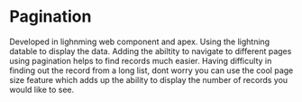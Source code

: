 # Pagination
Developed in lighnming web component and apex. Using the lightning datable to display the data. Adding the abiltity to navigate to different pages using pagination helps to find records much easier.
Having difficulty in finding out the record from a long list, dont worry you can use the cool page size feature which adds up the ability to display the number of records you would like to see.
